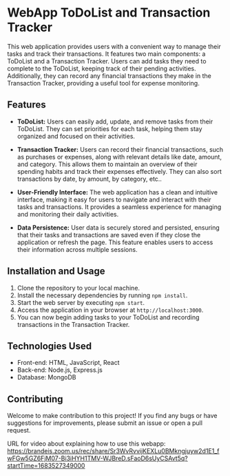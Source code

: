 # WebApp ToDoList and Transaction Tracker

This web application provides users with a convenient way to manage their tasks and track their transactions. It features two main components: a ToDoList and a Transaction Tracker. Users can add tasks they need to complete to the ToDoList, keeping track of their pending activities. Additionally, they can record any financial transactions they make in the Transaction Tracker, providing a useful tool for expense monitoring.

## Features

- **ToDoList:** Users can easily add, update, and remove tasks from their ToDoList. They can set priorities for each task, helping them stay organized and focused on their activities.

- **Transaction Tracker:** Users can record their financial transactions, such as purchases or expenses, along with relevant details like date, amount, and category. This allows them to maintain an overview of their spending habits and track their expenses effectively. They can also sort transactions by date, by amount, by category, etc..

- **User-Friendly Interface:** The web application has a clean and intuitive interface, making it easy for users to navigate and interact with their tasks and transactions. It provides a seamless experience for managing and monitoring their daily activities.

- **Data Persistence:** User data is securely stored and persisted, ensuring that their tasks and transactions are saved even if they close the application or refresh the page. This feature enables users to access their information across multiple sessions.

## Installation and Usage

1. Clone the repository to your local machine.
2. Install the necessary dependencies by running `npm install`.
3. Start the web server by executing `npm start`.
4. Access the application in your browser at `http://localhost:3000`.
5. You can now begin adding tasks to your ToDoList and recording transactions in the Transaction Tracker.

## Technologies Used

- Front-end: HTML, JavaScript, React
- Back-end: Node.js, Express.js
- Database: MongoDB

## Contributing
Welcome to make contribution to this project! If you find any bugs or have suggestions for improvements, please submit an issue or open a pull request.


URL for video about explaining how to use this webapp: https://brandeis.zoom.us/rec/share/Sr3WvRvvijKEXLu0BMkngjuyw2d1E1_fwFGw5GZ6FjM07-Bi3iHYH1TMV-WJBreD.sFaoD6sUyCSAvt5q?startTime=1683527349000
